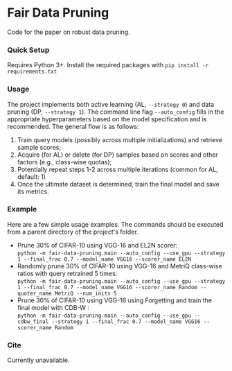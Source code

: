 # Fair Data Pruning

Code for the paper on robust data pruning.

### Quick Setup
Requires Python 3+. Install the required packages with ```pip install -r requirements.txt```

### Usage
The project implements both active learning (AL, ```--strategy 0```) and data pruning (DP, ```--strategy 1```).
The command line flag ```--auto_config``` fills in the appropriate hyperparameters based on the model specification and is recommended. The general flow is as follows:
1. Train query models (possibly across multiple initializations) and retrieve sample scores;
2. Acquire (for AL) or delete (for DP) samples based on scores and other factors (e.g., class-wise quotas); 
3. Potentially repeat steps 1-2 across multiple iterations (common for AL, default: 1)
4. Once the ultimate dataset is determined, train the final model and save its metrics.  

### Example
Here are a few simple usage examples. The commands should be executed from a parent directory of the project's folder.<br/>
- Prune 30% of CIFAR-10 using VGG-16 and EL2N scorer:<br/>
```python -m fair-data-pruning.main --auto_config --use_gpu --strategy 1 --final_frac 0.7 --model_name VGG16 --scorer_name EL2N```<br/>
- Randomly prune 30% of CIFAR-10 using VGG-16 and MetriQ class-wise ratios with query retrained 5 times:<br/>
```python -m fair-data-pruning.main --auto_config --use_gpu --strategy 1 --final_frac 0.7 --model_name VGG16 --scorer_name Random --quoter_name MetriQ --num_inits 5```<br/>
- Prune 30% of CIFAR-10 using VGG-16 using Forgetting and train the final model with CDB-W :<br/>
```python -m fair-data-pruning.main --auto_config --use_gpu --cdbw_final --strategy 1 --final_frac 0.7 --model_name VGG16 --scorer_name Random```<br/>

### Cite
Currently unavailable.
